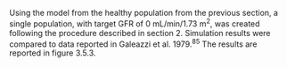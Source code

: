 Using the model from the healthy population from the previous section, a single population, with target GFR of 0 mL/min/1.73 m<sup>2</sup>, was created following the procedure described in section 2. Simulation results were compared to data reported in Galeazzi et al. 1979.<sup>85</sup> The results are reported in figure 3.5.3.